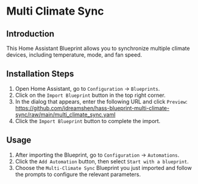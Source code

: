 # Multi Climate Sync

## Introduction
This Home Assistant Blueprint allows you to synchronize multiple climate devices, including temperature, mode, and fan speed.

## Installation Steps

1. Open Home Assistant, go to `Configuration` -> `Blueprints`.
2. Click on the `Import Blueprint` button in the top right corner.
3. In the dialog that appears, enter the following URL and click `Preview`:
https://github.com/idreamshen/hass-blueprint-multi-climate-sync/raw/main/multi_climate_sync.yaml
4. Click the `Import Blueprint` button to complete the import.

## Usage
1. After importing the Blueprint, go to `Configuration` -> `Automations`.
2. Click the `Add Automation` button, then select `Start with a blueprint`.
3. Choose the `Multi-Climate Sync` Blueprint you just imported and follow the prompts to configure the relevant parameters.